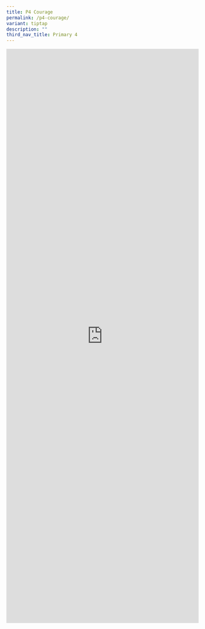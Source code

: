 ```yaml
---
title: P4 Courage
permalink: /p4-courage/
variant: tiptap
description: ""
third_nav_title: Primary 4
---
```

<div class="iframe-wrapper">
<iframe height="1500" width="100%" allowfullscreen="true" frameborder="0" src="https://docs.google.com/document/d/e/2PACX-1vS1CaDDm4rLcQgdu-0kUgUuIxQ29NPHDu_XJEcqhduvP63kCft5PkDec-IULkMKDg/pub?embedded=true"></iframe>
</div>
<p></p>